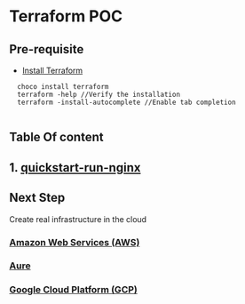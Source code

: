 # Terraform POC  

## Pre-requisite

 - [Install Terraform](https://learn.hashicorp.com/tutorials/terraform/install-cli)
 ```
   choco install terraform 
   terraform -help //Verify the installation
   terraform -install-autocomplete //Enable tab completion
   
 ```
 
## Table Of content 
 
## 1. [quickstart-run-nginx](https://github.com/koolkravi/terraform-poc/tree/master/quickstart-run-nginx)



## Next Step 
Create real infrastructure in the cloud

### [Amazon Web Services (AWS)](https://learn.hashicorp.com/tutorials/terraform/aws-build)
### [Aure](https://learn.hashicorp.com/tutorials/terraform/azure-build)
### [Google Cloud Platform (GCP)](https://learn.hashicorp.com/tutorials/terraform/google-cloud-platform-build)
